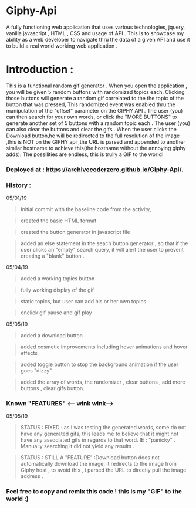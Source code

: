 # Giphy-Api

A fully functioning web application that uses various technologies, jquery, vanilla javascript , HTML , CSS and usage of API . This is to showcase my ability as a web developer to navigate thru the data of a given API and use it to build a real world working web application . 

# Introduction :

This is a functional random gif generator . When you open the application , you will be given 5 random buttons with randomized topics each. Clicking those buttons will generate a random gif correlated to the the topic of the button that was pressed, This randomized event was enabled thru the manipulation of the "offset" parameter on the GIPHY API . The user (you) can then search for your own words, or click the "MORE BUTTONS" to generate another set of 5 buttons with a random topic each . The user (you) can also clear the buttons and clear the gifs . When the user clicks the Download button,he will be redirected to the full resolution of the image ,this is NOT on the GIPHY api ,the URL is parsed and appended to another similar hostname to achieve this(the hostname without the annoying giphy adds). The possilities are endless, this is trully a GIF to the world!


### Deployed at : https://archivecoderzero.github.io/Giphy-Api/.

### History :

05/01/19 

> Initial commit with the baseline code from the activity,

> created the basic HTML format 

> created the button generator in javascript file 

> added an else statement in the seach button generator , so that if the user clicks an "empty" search query, it will alert the user to prevent creating a "blank" button .

05/04/19

> added a working topics button

> fully working display of the gif 

> static topics, but user can add his or her own topics

> onclick gif pause and gif play

05/05/19 

> added a download button

> added cosmetic improvements including hover animations and hover effects

> added toggle button to stop the background animation if the user goes "dizzy" 

> added the array of words, the randomizer , clear buttons , add more buttons , clear gifs button.

### Known "FEATURES" <-- wink wink-->

05/05/19

> STATUS : FIXED : as i was testing the generated words, some do not have any generated gifs, this leads me to believe that it might not have any associated gifs in regards to that word. IE : "panicky" . Manually searching it did not yield any results .

> STATUS : STILL A "FEATURE" :Download button does not automatically download the image, it redirects to the image from Giphy host , to avoid this , i parsed the URL to directly pull the image address .


### Feel free to copy and remix this code ! this is my "GIF" to the world :)
